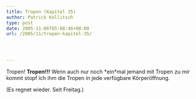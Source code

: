 ```yaml
---
title: Tropen (Kapitel 35)
author: Patrick Kollitsch
type: post
date: 2005-11-06T05:08:46+00:00
url: /2005/11/tropen-kapitel-35/




---
```

Tropen! **Tropen!!!** Wenn auch nur noch \*ein\*mal jemand mit Tropen zu mir kommt stopf ich ihm die Tropen in jede verfügbare Körperöffnung.

(Es regnet wieder. Seit Freitag.)
